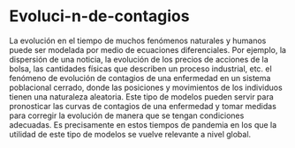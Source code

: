 # Evoluci-n-de-contagios
La evolución en el tiempo de muchos fenómenos naturales y humanos puede ser modelada por medio de ecuaciones diferenciales. Por ejemplo, la dispersión de una noticia, la evolución de los precios de acciones de la bolsa, las cantidades físicas que describen un proceso industrial, etc. el fenómeno de evolución de contagios de una enfermedad en un sistema poblacional cerrado, donde las posiciones y movimientos de los individuos tienen una naturaleza aleatoria. Este tipo de modelos pueden servir para pronosticar las curvas de contagios de una enfermedad y tomar medidas para corregir la evolución de manera que se tengan condiciones adecuadas. Es precisamente en estos tiempos de pandemia en los que la utilidad de este tipo de modelos se vuelve relevante a nivel global.
